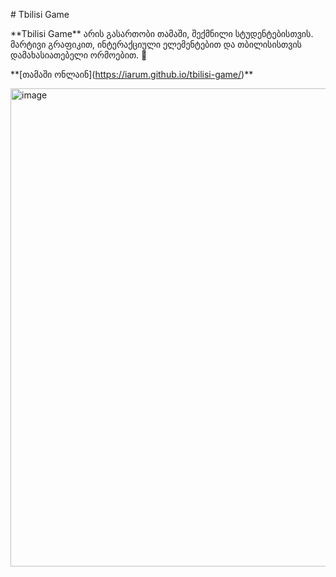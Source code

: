 \# Tbilisi Game

\*\*Tbilisi Game\*\* არის გასართობი თამაში, შექმნილი სტუდენტებისთვის. მარტივი გრაფიკით, ინტერაქციული ელემენტებით და თბილისისთვის დამახასიათებელი ორმოებით. 🚗

\*\*\[თამაში ონლაინ](https://iarum.github.io/tbilisi-game/)\*\*



<img width="1368" height="765" alt="image" src="https://github.com/user-attachments/assets/87c1a360-519e-4dbd-b866-5ddbe30d3934" />



